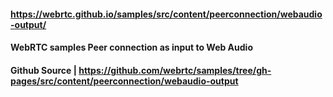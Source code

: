 #### https://webrtc.github.io/samples/src/content/peerconnection/webaudio-output/
#### WebRTC samples Peer connection as input to Web Audio

#### Github Source | https://github.com/webrtc/samples/tree/gh-pages/src/content/peerconnection/webaudio-output
